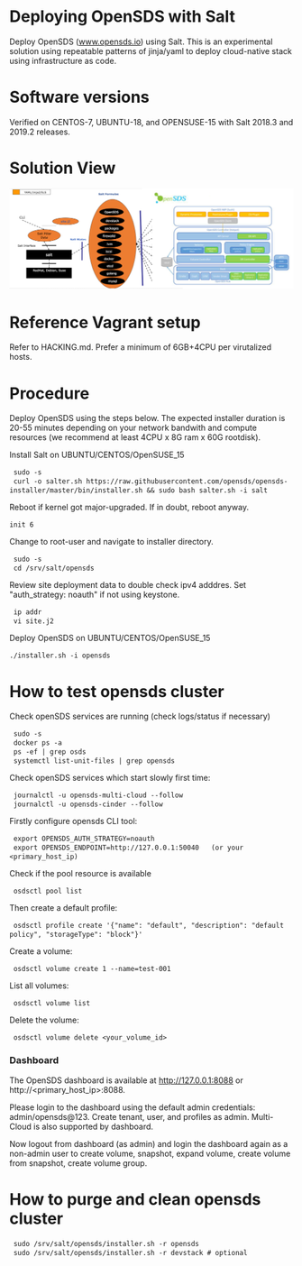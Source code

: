 # Deploying OpenSDS with Salt

Deploy OpenSDS (www.opensds.io) using Salt. This is an experimental solution using repeatable patterns of jinja/yaml to deploy cloud-native stack using infrastructure as code.

Software versions
=================
Verified on CENTOS-7, UBUNTU-18, and OPENSUSE-15 with Salt 2018.3 and 2019.2 releases.

Solution View
=============

<a href="https://github.com/opensds/opensds">![Solution overview](lib/solutionDesign.png)</a>

Reference Vagrant setup
=======================
Refer to HACKING.md. Prefer a minimum of 6GB+4CPU per virutalized hosts.


Procedure
===========
Deploy OpenSDS using the steps below. The expected installer duration is 20-55 minutes depending on your network bandwith and compute resources (we recommend at least 4CPU x 8G ram x 60G rootdisk).

Install Salt on UBUNTU/CENTOS/OpenSUSE_15
```
 sudo -s
 curl -o salter.sh https://raw.githubusercontent.com/opensds/opensds-installer/master/bin/installer.sh && sudo bash salter.sh -i salt
```
Reboot if kernel got major-upgraded. If in doubt, reboot anyway.
```
init 6
```

Change to root-user and navigate to installer directory.
```
 sudo -s
 cd /srv/salt/opensds
```

Review site deployment data to double check ipv4 adddres. Set "auth_strategy: noauth" if not using keystone.
```
 ip addr
 vi site.j2
```

Deploy OpenSDS on UBUNTU/CENTOS/OpenSUSE_15
```
./installer.sh -i opensds
```

How to test opensds cluster
===========================
Check openSDS services are running (check logs/status if necessary)
```
 sudo -s
 docker ps -a
 ps -ef | grep osds
 systemctl list-unit-files | grep opensds
```
Check openSDS services which start slowly first time:
```
 journalctl -u opensds-multi-cloud --follow
 journalctl -u opensds-cinder --follow
```

Firstly configure opensds CLI tool:
```
 export OPENSDS_AUTH_STRATEGY=noauth
 export OPENSDS_ENDPOINT=http://127.0.0.1:50040   (or your <primary_host_ip)
```
Check if the pool resource is available
```
 osdsctl pool list
```

Then create a default profile:
```
 osdsctl profile create '{"name": "default", "description": "default policy", "storageType": "block"}'
```

Create a volume:
```
 osdsctl volume create 1 --name=test-001
```

List all volumes:
```
 osdsctl volume list
```

Delete the volume:
```
 osdsctl volume delete <your_volume_id>
```

### Dashboard
The OpenSDS dashboard is available at http://127.0.0.1:8088 or http://<primary_host_ip>:8088. 

Please login to the dashboard using the default admin credentials: admin/opensds@123. Create tenant, user, and profiles as admin. Multi-Cloud is also supported by dashboard.

Now logout from dashboard (as admin) and login the dashboard again as a non-admin user to create volume, snapshot, expand volume, create volume from snapshot, create volume group.


How to purge and clean opensds cluster
========================================
```
 sudo /srv/salt/opensds/installer.sh -r opensds
 sudo /srv/salt/opensds/installer.sh -r devstack # optional
```

